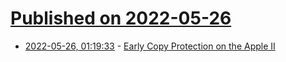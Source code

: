 # [Published on 2022-05-26](index.md)

* [2022-05-26, 01:19:33](https://news.ycombinator.com/item?id=31513103) - [Early Copy Protection on the Apple II](https://fadden.com/apple2/cassette-protect.html)
